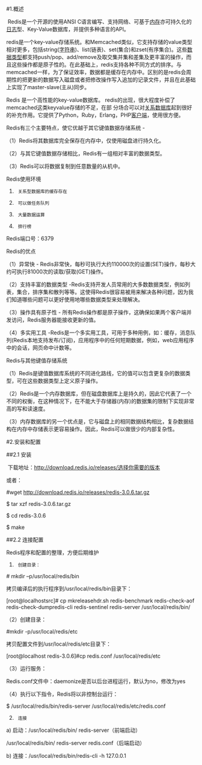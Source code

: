 #1.概述

​         Redis是一个开源的使用ANSI C语言编写、支持网络、可基于[内存](http://baike.so.com/doc/176561.html)亦可持久化的[日志](http://baike.so.com/doc/2611918.html)型、Key-Value数据库，并提供多种语言的API。

​      redis是一个key-value存储系统。和Memcached类似，它支持存储的value类型相对更多，包括string([字符串](http://baike.so.com/doc/630752.html))、list(链表)、set(集合)和zset(有序集合)。这些[数据类型](http://baike.so.com/doc/1933730.html)都支持push/pop、add/remove及取交集并集和差集及更丰富的操作，而且这些操作都是原子性的。在此基础上，redis支持各种不同方式的排序。与memcached一样，为了保证效率，数据都是缓存在内存中。区别的是redis会周期性的把更新的数据写入磁盘或者把修改操作写入追加的记录文件，并且在此基础上实现了master-slave(主从)同步。

Redis 是一个高性能的key-value数据库。 redis的出现，很大程度补偿了memcached这类keyvalue存储的不足，在部 分场合可以对[关系数据库](http://baike.so.com/doc/2023251.html)起到很好的补充作用。它提供了Python，Ruby，Erlang，PHP[客户端](http://baike.so.com/doc/4889711.html)，使用很方便。

Redis有三个主要特点，使它优越于其它键值数据存储系统 -

（1）Redis将其数据库完全保存在内存中，仅使用磁盘进行持久化。

（2）与其它键值数据存储相比，Redis有一组相对丰富的数据类型。

（3）Redis可以将数据复制到任意数量的从机中。

Redis使用环境

1.      关系型数据库的缓存存在

2.      可以做任务队列

3.      大量数据运算

4.      排行榜

Redis端口号：6379

Redis的优点

（1）异常快 - Redis非常快，每秒可执行大约110000次的设置(SET)操作，每秒大约可执行81000次的读取/获取(GET)操作。

（2）支持丰富的数据类型 -Redis支持开发人员常用的大多数数据类型，例如列表，集合，排序集和散列等等。这使得Redis很容易被用来解决各种问题，因为我们知道哪些问题可以更好使用地哪些数据类型来处理解决。

（3）操作具有原子性 - 所有Redis操作都是原子操作，这确保如果两个客户端并发访问，Redis服务器能接收更新的值。

（4）多实用工具 -Redis是一个多实用工具，可用于多种用例，如：缓存，消息队列(Redis本地支持发布/订阅)，应用程序中的任何短期数据，例如，web应用程序中的会话，网页命中计数等。

Redis与其他键值存储系统

（1）Redis是键值数据库系统的不同进化路线，它的值可以包含更复杂的数据类型，可在这些数据类型上定义原子操作。

（2）Redis是一个内存数据库，但在磁盘数据库上是持久的，因此它代表了一个不同的权衡，在这种情况下，在不能大于存储器(内存)的数据集的限制下实现非常高的写和读速度。

（3）内存数据库的另一个优点是，它与磁盘上的相同数据结构相比，复杂数据结构在内存中存储表示更容易操作。因此，Redis可以做很少的内部复杂性。

#2.安装和配置

##2.1 安装

​         下载地址：http://download.redis.io/releases/选择你需要的版本

或者：

\#wget http://download.redis.io/releases/redis-3.0.6.tar.gz

$ tar xzf redis-3.0.6.tar.gz

$ cd redis-3.0.6

$ make

##2.2 连接配置

Redis程序和配置的整理，方便后期维护

1.      创建目录：

\# mkdir –p/usr/local/redis/bin

拷贝编译后的执行程序到/usr/local/redis/bin目录下：

[root@localhostsrc]# cp mkreleasehdr.sh redis-benchmark redis-check-aof redis-check-dumpredis-cli redis-sentinel redis-server /usr/local/redis/bin/

（2）创建目录：

\#mkdir -p/usr/local/redis/etc

拷贝配置文件到/usr/local/redis/etc目录下：

[root@localhost redis-3.0.6]#cp redis.conf /usr/local/redis/etc

（3）运行服务：

 Redis.conf文件中：daemonize是否以后台进程运行，默认为no，修改为yes

（4）执行以下指令，Redis将以非控制台运行：

$ /usr/local/redis/bin/redis-server    /usr/local/redis/etc/redis.conf

2.      连接

a)        启动：/usr/local/redis/bin/ redis-server（前端启动）

/usr/local/redis/bin/ redis-server redis.conf（后端启动）

b)        连接：/usr/local/redis/bin/redis-cli -h 127.0.0.1